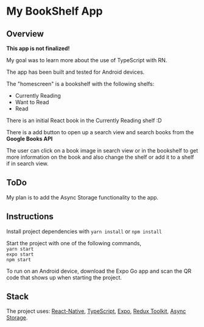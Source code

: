 # My BookShelf App

## Overview

**This app is not finalized!**

My goal was to learn more about the use of TypeScript with RN.

The app has been built and tested for Android devices.

The "homescreen" is a bookshelf with the following shelfs:

- Currently Reading
- Want to Read
- Read

There is an initial React book in the Currently Reading shelf :D

There is a add button to open up a search view and search books from the **Google Books API**

The user can click on a book image in search view or in the bookshelf to get more information on the book and also change the shelf or add it to a shelf if in search view.

## ToDo

My plan is to add the Async Storage functionality to the app.

## Instructions

Install project dependencies with `yarn install` or `npm install`

Start the project with one of the following commands,  
`yarn start`  
`expo start`  
`npm start`

To run on an Android device, download the Expo Go app and scan the QR code that shows up when starting the project.

## Stack

The project uses: [React-Native](https://reactnative.dev/), [TypeScript](https://www.typescriptlang.org//), [Expo](https://docs.expo.io/), [Redux Toolkit](https://redux-toolkit.js.org/), [Async Storage](https://react-native-async-storage.github.io/async-storage/).
